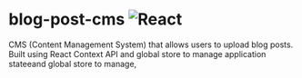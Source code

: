 # blog-post-cms  <img alt="React" src="https://img.shields.io/badge/react%20-%2320232a.svg?&style=for-the-badge&logo=react&logoColor=%2361DAFB"/>
CMS (Content Management System) that allows users to upload blog posts. Built using React  Context API and global store to manage application stateeand global store to manage, 
